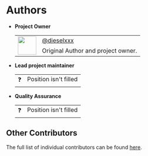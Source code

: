 # Authors

- **Project Owner**
    <table>
        <tr>
            <td rowspan="2"><img src="https://avatars.githubusercontent.com/u/56673130?v=4" height="50px" width="50px" alt=""></td>
            <td><a href="https://github.com/dieselxxx">@dieselxxx</a></td>
        </tr>
        <tr>
            <td>Original Author and project owner.</td>
        </tr>
    </table>

- **Lead project maintainer**
    <table>
        <tr>
            <td rowspan="2">❓</td>
            <td>Position isn't filled</td>
        </tr>
        <tr>
            <td></td>
        </tr>
    </table>

- **Quality Assurance**
    <table>
        <tr>
            <td rowspan="2">❓</td>
            <td>Position isn't filled</td>
        </tr>
        <tr>
            <td></td>
        </tr>
    </table>

## Other Contributors

The full list of individual contributors can be found [here](https://github.com/The-FireHub-Project/.github/blob/master/.github/CONTRIBUTORS.md).